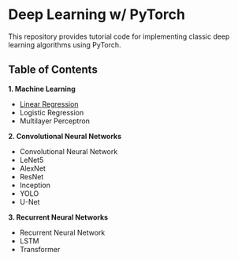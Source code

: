 # Deep Learning w/ PyTorch

This repository provides tutorial code for implementing classic deep learning algorithms using PyTorch.
## Table of Contents

**1. Machine Learning**
- [Linear Regression](https://github.com/phpfontana/deep-learning-pytorch/blob/main/models/linear-regression.py)
- Logistic Regression
- Multilayer Perceptron

**2. Convolutional Neural Networks**
- Convolutional Neural Network
- LeNet5
- AlexNet
- ResNet
- Inception
- YOLO
- U-Net

**3. Recurrent Neural Networks**
- Recurrent Neural Network
- LSTM
- Transformer

